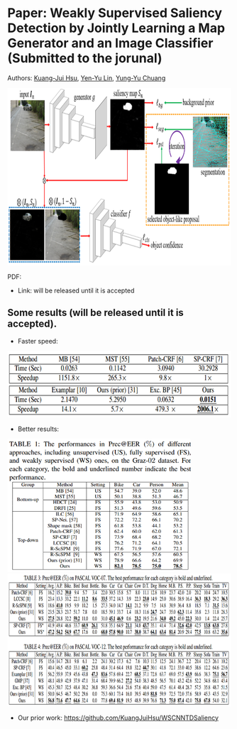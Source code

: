 # Paper: Weakly Supervised Saliency Detection by Jointly Learning a Map Generator and an Image Classifier (Submitted to the jorunal)
Authors: [Kuang-Jui Hsu](https://www.citi.sinica.edu.tw/pages/kjhsu/), [Yen-Yu Lin](https://www.citi.sinica.edu.tw/pages/yylin/index_zh.html), [Yung-Yu Chuang](https://www.csie.ntu.edu.tw/~cyy/)

<img src="https://github.com/KuangJuiHsu/WSCNNTDSaliency_Journal/blob/master/Image/Journal.PNG" height="400"/>

PDF:

+ Link: will be released until it is accepted

## Some results (will be released until it is accepted).
+ Faster speed: 
<img src="https://github.com/KuangJuiHsu/WSCNNTDSaliency_Journal/blob/master/Image/Speed.PNG" height="150"/>

+ Better results:
<img src="https://github.com/KuangJuiHsu/WSCNNTDSaliency_Journal/blob/master/Image/Graz02.PNG" height="300"/>
<img src="https://github.com/KuangJuiHsu/WSCNNTDSaliency_Journal/blob/master/Image/VOC.PNG" height="300"/>

+ Our prior work: https://github.com/KuangJuiHsu/WSCNNTDSaliency
